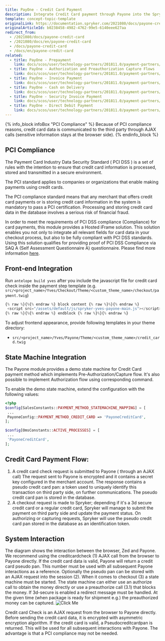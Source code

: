 ```yaml
---
title: PayOne - Credit Card Payment
description: Integrate Credit Card payment through Payone into the Spryker-based shop.
template: concept-topic-template
originalLink: https://documentation.spryker.com/2021080/docs/payone-credit-card
originalArticleId: b0238458-4982-4762-99e5-6140eee627aa
redirect_from:
  - /2021080/docs/payone-credit-card
  - /2021080/docs/en/payone-credit-card
  - /docs/payone-credit-card
  - /docs/en/payone-credit-card
related:
  - title: PayOne - Prepayment
    link: docs/scos/user/technology-partners/201811.0/payment-partners/bs-payone/legacy-demoshop-integration/payone-payment-methods/payone-prepayment.html
  - title: PayOne - Authorization and Preauthorization Capture Flows
    link: docs/scos/user/technology-partners/201811.0/payment-partners/bs-payone/legacy-demoshop-integration/payone-authorization-and-preauthorization-capture-flows.html
  - title: PayOne - Invoice Payment
    link: docs/scos/user/technology-partners/201811.0/payment-partners/bs-payone/legacy-demoshop-integration/payone-payment-methods/payone-invoice-payment.html
  - title: PayOne - Cash on Delivery
    link: docs/scos/user/technology-partners/201811.0/payment-partners/bs-payone/scos-integration/payone-cash-on-delivery.html
  - title: PayOne - Security Invoice Payment
    link: docs/scos/user/technology-partners/201811.0/payment-partners/bs-payone/legacy-demoshop-integration/payone-payment-methods/payone-security-invoice-payment.html
  - title: PayOne - Direct Debit Payment
    link: docs/scos/user/technology-partners/201811.0/payment-partners/bs-payone/legacy-demoshop-integration/payone-payment-methods/payone-direct-debit-payment.html
---
```


{% info_block infoBox "PCI Compliance" %}
Because of PCI compliance reasons, credit card data is communicated to the third party through AJAX calls (sensitive information stays at the browser side).
{% endinfo_block %}

## PCI Compliance

The Payment Card Industry Data Security Standard ( PCI DSS ) is a set of rules with the intention to ensure that credit card information is processed, stored and transmitted in a secure environment.

The PCI standard applies to companies or organizations that enable making payments using credit cards.

The PCI compliance standard means that any merchant that offers credit card payments or is storing credit card information in the system is mandatory to pass a PCI certification. Processing and storing credit card data in the database involves a serious risk of financial fraud.

In order to meet the requirements of PCI DSS compliance (Compliance) for card payments, this module provides a Hosted iFrame solution. This solution enables you not only to integrate all relevant fields for card data in your checkout process, but also to be fully compliant  with PCI DSS standards. Using this solution qualifies for providing proof of PCI DSS Compliance via SAQ A (Self Assessment Questionnaire A) questionnaire. Please find more information [here](https://pci.payone.de/content/faq).

## Front-end Integration

Run `antelope build yves` after you include the javascript file for credit card check inside the payment step template (e.g. `src/<project_name>/Yves/Checkout/Theme/<custom_theme_name>/checkout/payment.twig`)

```php
{% raw %}{%{% endraw %} block content {% raw %}%}{% endraw %}
 <script src="/assets/default/js/spryker-yves-payone-main.js"></script>
{% raw %}{%{% endraw %} endblock {% raw %}%}{% endraw %}
```
To adjust frontend appearance, provide following templates in your theme directory:

* `src/<project_name>/Yves/Payone/Theme/<custom_theme_name>/credit_card.twig`

## State Machine Integration

The Payone module provides a demo state machine for Credit Card payment method which implements Pre-Authorization/Capture flow. It's also possible to implement Authorization flow using corresponding command.

To enable the demo state machine, extend the configuration with the following values:

```php
<?php
$config[SalesConstants::PAYMENT_METHOD_STATEMACHINE_MAPPING] = [
 ...
 PayoneConfig::PAYMENT_METHOD_CREDIT_CARD => 'PayoneCreditCard',
];

$config[OmsConstants::ACTIVE_PROCESSES] = [
 ...
 'PayoneCreditCard',
];
```

## Credit Card Payment Flow:

1. A credit card check request is submitted to Payone ( through an AJAX call) The request sent to Payone is encrypted and it contains a secret key configured in the merchant account. The response contains a pseudo credit card pan: a token used to uniquely identify this transaction on third party side, on further communications. The pseudo credit card pan is stored in the database.
2. A checkout request is made to Spryker; depending if it's a 3d secure credit card or a regular credit card, Spryker will manage to submit the payment on third party side and update the payment status. On authorizing or capturing requests, Spryker will use the pseudo credit card pan stored in the database as an identification token.

## System Interaction

The diagram shows the interaction between the browser, Zed and Payone. We recommend using the creditcardcheck (1) AJAX call from the browser to Payone directly. If the credit card data is valid, Payone will return a credit card pseudo pan. This number must be used with all subsequent Payone interactions as a reference. Optionally the pseudo pan can be stored with an AJAX request into the session (2). When it comes to checkout (3) a state machine must be started. The state machine can either use an authorize call to obtain the money directly or use a preauthorize call (3.1) that blocks the money. If 3d-secure is enabled a redirect message must be handled. At the given time (when package is ready for shipment e.g.) the preauthorized money can be captured.
![Click Me](https://spryker.s3.eu-central-1.amazonaws.com/docs/Technology+Partners/Payment+Partners/BS+Payone/payone-system-interaction.png) 

Credit card Check is an AJAX request from the browser to Payone directly. Before sending the credit card data, it is encrypted with asymmetric encryption algorithm. If the credit card is valid, a Pseudocreditcardpan is returned. This will be used for all subsequent interactions with Payone. The advantage is that a PCI compliance may not be needed.
